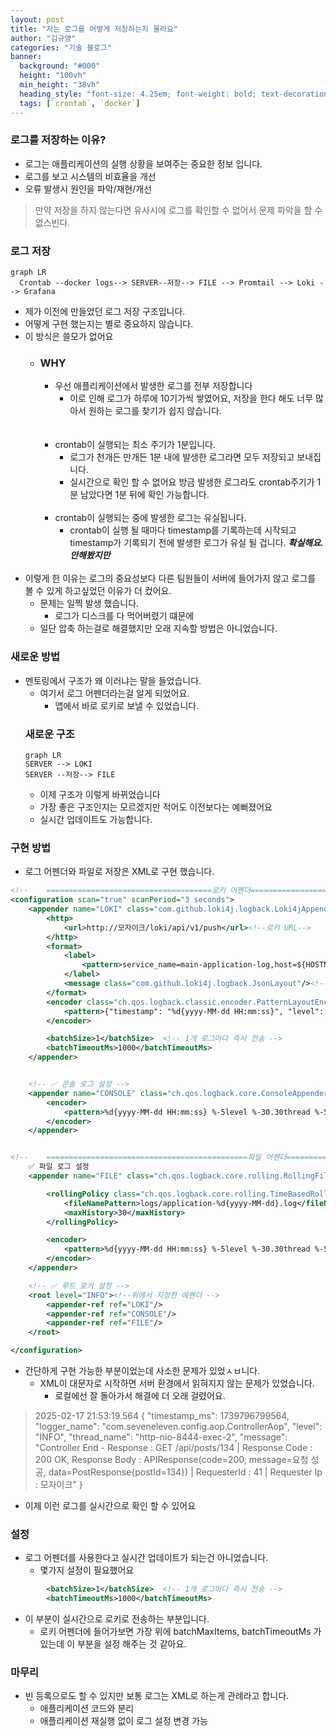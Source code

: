 ```yaml
---
layout: post  
title: "저는 로그를 어떻게 저장하는지 몰라요"
author: "김규영"
categories: "기술 블로그"
banner:
  background: "#000"
  height: "100vh"
  min_height: "38vh"
  heading_style: "font-size: 4.25em; font-weight: bold; text-decoration: underline"
  tags: [`crontab`, `docker`]
---
```


[//]: # (### 시작)

[//]: # (> 앱의 로그를 파일로 관리하라는 피드백을 받았습니다.)

[//]: # (>)

[//]: # (> 현재 애플리케이션을 도커에서 실행중이기 때문에 도커 외부에 저장해야합니다.)

[//]: # (>)

[//]: # (> 왜냐면 컨테이너의 데이터는 휘발성이니까요)

[//]: # (>)

[//]: # (> 앱 내부에서 파일로 저장하는게 더 좋은 방법인 것 같지만 이걸 할 당시에는 내부에서는 저장하지 않고 있었어요)

[//]: # (>)

[//]: # (> 서버에 들어가지 않고 로그를 확인할 수 있는 수단이 필요했기 때문에 일단 crontab과 shell 스크립트를 사용해서 로그를 저장하기로 했습니다.)

[//]: # ()
[//]: # (- 구현 목표)

[//]: # (  - 1분마다 한 번씩 로그를 출력하고 저장)

[//]: # (  - 이전에 있는 로그와 중복되지 않도록 한다.)

[//]: # (  - 로그는 하루에 한번 다른 파일로 교체한다.)

[//]: # (  - 로그가 없으면 저장하지 않는다.)

[//]: # ()
[//]: # (<br>)

[//]: # ()
[//]: # (- 일단 crontab에 대해 대충 설명을 해보면)

[//]: # (  - 일정 시간마다 지정한 동작을 수행하도록 합니다.)

[//]: # (    - \* * * * * echo "123123" 처럼 작성합니다)

[//]: # (      - 이건 1분에 한번씩 동작을 수행하는걸 의미합니다.)

[//]: # (    - 왼쪽부터  *은 분, 시, 일, 월, 요일을 의미합니다.)

[//]: # (      - 각 자리의 * 은 매분, 매시, 매일, 매월, 모든 요일을 의미하며)

[//]: # (        - \* 1 * * * 은 매일 01시에 수행)

[//]: # ()
[//]: # (---)

[//]: # (## crontab 설정)

[//]: # (- 환경 : ubuntu 24.10)

[//]: # (> crontab은 기본적으로 깔려있기 때문에 설치 할 필요가 없습니다.)

[//]: # ()
[//]: # ()
[//]: # ()
[//]: # (````shell)

[//]: # ( crontab - e )

[//]: # (````)

[//]: # (이 명령어를 사용해서 crontab 설장 파일로 들어갑니다.)

[//]: # ()
[//]: # (```)

[//]: # (# Edit this file to introduce tasks to be run by cron.)

[//]: # (# )

[//]: # (# Each task to run has to be defined through a single line)

[//]: # (# indicating with different fields when the task will be run)

[//]: # (# and what command to run for the task)

[//]: # (# )

[//]: # (# To define the time you can provide concrete values for)

[//]: # (# minute &#40;m&#41;, hour &#40;h&#41;, day of month &#40;dom&#41;, month &#40;mon&#41;,)

[//]: # (# and day of week &#40;dow&#41; or use '*' in these fields &#40;for 'any'&#41;.)

[//]: # (# )

[//]: # (# Notice that tasks will be started based on the cron's system)

[//]: # (# daemon's notion of time and timezones.)

[//]: # (# )

[//]: # (# Output of the crontab jobs &#40;including errors&#41; is sent through)

[//]: # (# email to the user the crontab file belongs to &#40;unless redirected&#41;.)

[//]: # (# )

[//]: # (# For example, you can run a backup of all your user accounts)

[//]: # (# at 5 a.m every week with:)

[//]: # (# 0 5 * * 1 tar -zcf /var/backups/home.tgz /home/)

[//]: # (# )

[//]: # (# For more information see the manual pages of crontab&#40;5&#41; and cron&#40;8&#41;)

[//]: # (# )

[//]: # (# m h  dom mon dow   command)

[//]: # ()
[//]: # (```)

[//]: # (- 파일로 들어가면 이런 장면이 나옵니다)

[//]: # (- 영어는 어렵지만 긴장하지 말고 목적만 달성하고 나올겁니다)

[//]: # (```)

[//]: # (0 1 * * * /home/logs/main/rotate-logs.sh # 매일 1시에 수행)

[//]: # (* * * * * /home/logs/main/log-reloader.sh # 1분마다 수행)

[//]: # (```)

[//]: # (- 일단 구현 목표인 매일 새로운 파일을 생성하기 위해 0 1 * * * 로 추가를 했어요.)

[//]: # (- 그리고 1분마다 한 번씩 로그를 갱신하기 위해 * * * * *도 추가를 합니다.)

[//]: # (- 뒤에 붙어있는 경로는 쉘 스크립트의 경로입니다 이제 만들러 갈겁니다.)

[//]: # (---)

[//]: # (## shell script 작성)

[//]: # (- crontab 설정을 해놨으니 이제 지정한 시간마다 계속 동작을 수행할거에요.)

[//]: # (- 당연히 shell script는 안만들었으니까 crontab은 계속 헛수고만 하고있겠죠)

[//]: # ()
[//]: # ()
[//]: # (````shell)

[//]: # (#!/bin/bash)

[//]: # (#### log-reloader.sh)

[//]: # (# 로그 저장 디렉터리)

[//]: # (LOG_DIR="/home/logs/main")

[//]: # (mkdir -p "$LOG_DIR")

[//]: # ()
[//]: # (LOG_FILE="$LOG_DIR/main-latest.log")

[//]: # ()
[//]: # (# 마지막 로그 타임스탬프 저장 파일)

[//]: # (TIMESTAMP_FILE="$LOG_DIR/last_timestamp")

[//]: # ()
[//]: # ()
[//]: # (# 마지막 실행 이후의 로그만 가져오기)

[//]: # (if [[ -f "$TIMESTAMP_FILE" ]]; then)

[//]: # (    LAST_TIMESTAMP=$&#40;cat "$TIMESTAMP_FILE"&#41;)

[//]: # (    docker logs --since "$LAST_TIMESTAMP" main >> "$LOG_FILE" 2>&1)

[//]: # (else)

[//]: # (    docker logs main > "$TMP_LOG_FILE" 2>&1 # 실행한 적 없으면 타임 스탬프가 비어있음)

[//]: # (fi)

[//]: # ()
[//]: # ()
[//]: # (# 현재 타임스탬프 저장 &#40;다음 실행을 위해&#41;)

[//]: # (date --utc +%FT%T > "$TIMESTAMP_FILE")

[//]: # (````)

[//]: # (- 1분마다 로그를 갱신하는 스크립트입니다.)

[//]: # (- 로그 저장 디렉토리를 만들고 타임 스탬프 기준으로 도커에서 로그를 빼옵니다.)

[//]: # (- 마지막에는 항상 실행한 시간을 갱신해줍니다. 그래야 다음 실행에서 이 시간을 기준으로 도커에서 로그를 출력해 가져옵니다.)

[//]: # ()
[//]: # (```shell)

[//]: # (#!/bin/bash)

[//]: # (# rotate-logs.sh)

[//]: # (# 로그 저장 디렉터리)

[//]: # (LOG_DIR="/home/logs/main")

[//]: # (mkdir -p "$LOG_DIR")

[//]: # ()
[//]: # (# 새로운 로그 파일 이름 &#40;형식: main-YYYYMMDDHHMMSS.log&#41;)

[//]: # (NEW_LOG_FILE="$LOG_DIR/main-$&#40;date +'%Y%m%d%H%M%S'&#41;.log")

[//]: # (# 마지막 로그 타임스탬프 저장 파일)

[//]: # (TIMESTAMP_FILE="$LOG_DIR/last_timestamp")

[//]: # ()
[//]: # (# 새로운 로그를 임시 파일에 저장)

[//]: # (TMP_LOG_FILE=$&#40;mktemp&#41;)

[//]: # ()
[//]: # (# 마지막 실행 이후의 로그만 가져오기)

[//]: # (# 타임스탬프가 있으면 이전에 한 번 실행이 되었기 때문에 로그가 있음)

[//]: # (if [[ -f "$TIMESTAMP_FILE" ]]; then)

[//]: # (    LAST_TIMESTAMP=$&#40;cat "$TIMESTAMP_FILE"&#41;)

[//]: # (    cat "$LOG_DIR/main-latest.log" > "$TMP_LOG_FILE" 2>&1)

[//]: # (else)

[//]: # (    date --utc +%FT%T > "$TIMESTAMP_FILE" # 타임스탬프 업데이트)

[//]: # (    docker logs main > "$TMP_LOG_FILE" 2>&1 # 만약 없으면 전체 로그 저장)

[//]: # (fi)

[//]: # ()
[//]: # (# 로그가 비어 있는지 확인)

[//]: # (if [[ -s "$TMP_LOG_FILE" ]]; then)

[//]: # (    # 심볼릭 링크를 최신 로그 파일로 업데이트)

[//]: # (    ln -sf "$NEW_LOG_FILE" "$LOG_DIR/main-latest.log")

[//]: # (else)

[//]: # (    # 로그가 없으면 임시 파일 삭제)

[//]: # (    rm "$TMP_LOG_FILE")

[//]: # (fi                                                                                                                                                                                                                                                                                                                                    )

[//]: # (```)

[//]: # (- 하루에 한번 새로운 로그파일로 교체하는 스크립트입니다.)

[//]: # (- 여기서는 타임 스탬프가 없을 때 빼고는 타임스탬프를 업데이트 하지 않습니다.)

[//]: # (---)

[//]: # (## 완성)

[//]: # (> 이제 crontab이 계속 지장한 시간마다 shell script를 실행하며 새로운 로그를 생성 할겁니다.)

[//]: # ()
[//]: # (### 단점)

[//]: # (```shell)

[//]: # (# 마지막 실행 이후의 로그만 가져오기)

[//]: # (if [[ -f "$TIMESTAMP_FILE" ]]; then)

[//]: # (    LAST_TIMESTAMP=$&#40;cat "$TIMESTAMP_FILE"&#41;)

[//]: # (    docker logs --since "$LAST_TIMESTAMP" main >> "$LOG_FILE" 2>&1)

[//]: # (else)

[//]: # (    docker logs main > "$TMP_LOG_FILE" 2>&1 # 실행한 적 없으면 타임 스탬프가 비어있음)

[//]: # (fi)

[//]: # (######### 로그 100개 ############)

[//]: # ()
[//]: # (# 현재 타임스탬프 저장 &#40;다음 실행을 위해&#41;)

[//]: # (date --utc +%FT%T > "$TIMESTAMP_FILE")

[//]: # (```)

[//]: # (- 임시 방편인 만큼 약간 문제가 좀 있습니다.)

[//]: # (  - 로그를 업데이트하고 타임스탬프를 업데이트 하기전 찰나의 순간에 발생된 로그가 무시 될 가능성이 있습니다.)

[//]: # (  - 약간의 중복을 허용하는걸로 해결 할 수 있지만 그냥 넘어가기로 했습니다.)

[//]: # (- 여기에 쏟은 시간만큼 정이 들었지만 아쉽게도 조만간 버려야 할 것 같습니다,)

[//]: # ()
[//]: # (- 그냥 docker의 volume을 사용 하세요)

[//]: # ()
[//]: # (---)


### 로그를 저장하는 이유?
- 로그는 애플리케이션의 실행 상황을 보여주는 중요한 정보 입니다.
- 로그를 보고 시스템의 비효율을 개선
- 오류 발생시 원인을 파악/재현/개선

> 만약 저장을 하지 않는다면 유사시에 로그를 확인할 수 없어서 문제 파악을 할 수 없스빈다.

### 로그 저장
```mermaid
graph LR
  Crontab --docker logs--> SERVER--저장--> FILE --> Promtail --> Loki --> Grafana
```
- 제가 이전에 만들었던 로그 저장 구조입니다.
- 어떻게 구현 했는지는 별로 중요하지 않습니다.
- 이 방식은 쓸모가 없어요
  - ### WHY
    - 우선 애플리케이션에서 발생한 로그를 전부 저장합니다
      - 이로 인해 로그가 하루에 10기가씩 쌓였어요, 저장을 한다 해도 너무 많아서 원하는 로그를 찾기가 쉽지 않습니다.
      <br>
      <br>
    - crontab이 실행되는 최소 주기가 1분입니다.
      - 로그가 천개든 만개든 1분 내에 발생한 로그라면 모두 저장되고 보내집니다.
      - 실시간으로 확인 할 수 없어요 방금 발생한 로그라도 crontab주기가 1분 남았다면 1분 뒤에 확인 가능합니다.
        <br>
        <br>
    - crontab이 실행되는 중에 발생한 로그는 유실됩니다.
      - crontab이 실행 될 때마다 timestamp를 기록하는데 시작되고 timestamp가 기록되기 전에 발생한 로그가 유실 될 겁니다. ***확실해요. 안해봤지만***
        <br>
        <br>
- 이렇게 한 이유는 로그의 중요성보다 다른 팀원들이 서버에 들어가지 않고 로그를 볼 수 있게 하고싶었던 이유가 더 컸어요.
  - 문제는 일찍 발생 했습니다.
    - 로그가 디스크를 다 먹어버렸기 떄문에
  - 일단 압축 하는걸로 해결했지만 오래 지속할 방법은 아니었습니다.
### 새로운 방법
- 멘토링에서 구조가 왜 이러냐는 말을 들었습니다.
  - 여기서 로그 어펜더라는걸 알게 되었어요.
    - 앱에서 바로 로키로 보낼 수 있었습니다.
  ### 새로운 구조
  ```mermaid
  graph LR
  SERVER --> LOKI
  SERVER --저장--> FILE
  ```
  - 이제 구조가 이렇게 바뀌었습니다
  - 가장 좋은 구조인지는 모르겠지만 적어도 이전보다는 예뻐졌어요
  - 실시간 업데이트도 가능합니다.

### 구현 방법
- 로그 어펜더와 파일로 저장은 XML로 구현 했습니다.

```XML
<!--    =====================================로키 어펜더=================================-->
<configuration scan="true" scanPeriod="3 seconds">
    <appender name="LOKI" class="com.github.loki4j.logback.Loki4jAppender">
        <http>
            <url>http://모자이크/loki/api/v1/push</url><!--로키 URL-->
        </http>
        <format>
            <label>
                <pattern>service_name=main-application-log,host=${HOSTNAME}</pattern> <!--서비스 라벨-->
            </label>
            <message class="com.github.loki4j.logback.JsonLayout"/><!--Json Layout으로 출력-->
        </format>
        <encoder class="ch.qos.logback.classic.encoder.PatternLayoutEncoder"><!--출력 형식-->
            <pattern>{"timestamp": "%d{yyyy-MM-dd HH:mm:ss}", "level": "%-5level", "message": "%msg"}%n%ex</pattern>
        </encoder>

        <batchSize>1</batchSize>  <!-- 1개 로그마다 즉시 전송 -->
        <batchTimeoutMs>1000</batchTimeoutMs>
    </appender>


    <!-- ✅ 콘솔 로그 설정 -->
    <appender name="CONSOLE" class="ch.qos.logback.core.ConsoleAppender">
        <encoder>
            <pattern>%d{yyyy-MM-dd HH:mm:ss} %-5level %-30.30thread %-50.50logger{36} - %msg%n%ex</pattern>
        </encoder>
    </appender>


<!--    =============================================파일 어펜더========================-->
    ✅ 파일 로그 설정
    <appender name="FILE" class="ch.qos.logback.core.rolling.RollingFileAppender">

        <rollingPolicy class="ch.qos.logback.core.rolling.TimeBasedRollingPolicy">
            <fileNamePattern>logs/application-%d{yyyy-MM-dd}.log</fileNamePattern>
            <maxHistory>30</maxHistory>
        </rollingPolicy>

        <encoder>
            <pattern>%d{yyyy-MM-dd HH:mm:ss} %-5level %-30.30thread %-50.50logger{36} - %msg%n%ex</pattern>
        </encoder>
    </appender>

    <!-- ✅ 루트 로거 설정 -->
    <root level="INFO"><!--위에서 지정한 에펜더 -->
        <appender-ref ref="LOKI"/>
        <appender-ref ref="CONSOLE"/>
        <appender-ref ref="FILE"/>
    </root>

</configuration>
```
- 간단하게 구현 가능한 부분이었는데 사소한 문제가 있었ㅅㅂ니다.
  - XML이 대문자로 시작하면 서버 환경에서 읽혀지지 않는 문제가 있었습니다.
    - 로컬에선 잘 돌아가서 해결에 더 오래 걸렸어요.
> 2025-02-17 21:53:19.564
{
"timestamp_ms": 1739796799564,
"logger_name": "com.seveneleven.config.aop.ControllerAop",
"level": "INFO",
"thread_name": "http-nio-8444-exec-2",
"message": "Controller End - Response : GET /api/posts/134 | Response Code : 200 OK, Response Body : APIResponse(code=200, message=요청 성공, data=PostResponse{postId=134}) | RequesterId : 41 | Requester Ip : 모자이크"
}
- 이제 이런 로그를 실시간으로 확인 할 수 있어요

### 설정
- 로그 어펜더를 사용한다고 실시간 업데이트가 되는건 아니었습니다.
  - 몇가지 설정이 필요했어요
```xml
        <batchSize>1</batchSize>  <!-- 1개 로그마다 즉시 전송 -->
        <batchTimeoutMs>1000</batchTimeoutMs>
```
- 이 부분이 실시간으로 로키로 전송하는 부분입니다.
  - 로키 어펜더에 들어가보면 가장 위에 batchMaxItems, batchTimeoutMs 가 있는데 이 부분을 설정 해주는 것 같아요.

### 마무리
- 빈 등록으로도 할 수 있지만 보통 로그는 XML로 하는게 관례라고 합니다.
  - 애플리케이션 코드와 분리
  - 애플리케이션 재실행 없이 로그 설정 변경 가능

